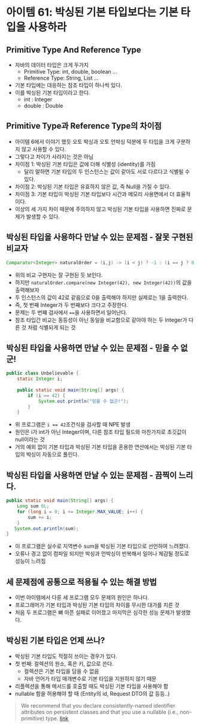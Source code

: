 # 아이템 61: 박싱된 기본 타입보다는 기본 타입을 사용하라

## Primitive Type And Reference Type
- 자바의 데이터 타입은 크게 두가지
	- Primitive Type: int, double, boolean ...
	- Reference Type: String, List ...
- 기본 타입에는 대응하는 참조 타입이 하나씩 있다.
- 이를 박싱된 기본 타입이라고 한다.
	- int : Integer
	- double : Double

## Primitive Type과 Reference Type의 차이점
- 아이템 6에서 이야기 했듯 오토 박싱과 오토 언박싱 덕분에 두 타입을 크게 구분하지 않고 사용할 수 있다.
- 그렇다고 차이가 사라지는 것은 아님
- 차이점 1: 박싱된 기본 타입은 값에 더해 식별성 (identity)를 가짐
	- 달리 말하면 기본 타입의 두 인스턴스는 값이 같아도 서로 다르다고 식별될 수 있다.
- 차이점 2: 박싱된 기본 타입은 유효하지 않은 값, 즉 Null을 가질 수 있다.
- 차이점 3: 기본 타입이 박싱된 기본 타입보다 시간과 메모리 사용면에서 더 효율적이다.
- 이상의 세 가지 차이 때문에 주의하지 않고 박싱된 기본 타입을 사용하면 진짜로 문제가 발생할 수 있다.

## 박싱된 타입을 사용하다 만날 수 있는 문제점 - 잘못 구현된 비교자
```java
Comparator<Integer> naturalOrder = (i,j) -> (i < j) ? -1 : (i == j ? 0 : 1);
```

- 위의 비교 구현자는 잘 구현된 듯 보인다.
- 하지만 `naturalOrder.compare(new Integer(42), new Integer(42))`의 값을 출력해보자
- 두 인스턴스의 값이 42로 같음으로 0을 출력해야 하지만 실제로는 1을 출력한다.
- 즉, 첫 번째 Integer가 두 번쨰보다 크다고 주장한다.
- 문제는 두 번쨰 검사에서 `==`을 사용하면서 일어난다.
- 참조 타입간 비교는 동등성이 아닌 동일을 비교함으로 같아야 하는 두 Integer가 다른 것 처럼 식별되게 되는 것

## 박싱된 타입을 사용하면 만날 수 있는 문제점 - 믿을 수 없군!
```java
public class Unbelievable {
	static Integer i;
	
	public static void main(String[] args) {
		if (i == 42) {
			System.out.println("믿을 수 없군!");
		}
	}
```

- 위 프로그램은 `i == 42`조건식을 검사할 때 NPE 발생
- 원인은 i가 int가 아닌 Integer이며, 다른 참조 타입 필드와 마찬가지로 초깃값이 null이라는 것
- 거의 예외 없이 기본 타입과 박싱된 기본 타입을 혼용한 연산에서는 박싱된 기본 타입의 박싱이 자동으로 풀린다.

## 박싱된 타입을 사용하면 만날 수 있는 문제점 - 끔찍이 느리다.
```java
public static void main(String[] args) {
	Long sum 0L;
	for (long i = 0; i <= Integer.MAX_VALUE; i++) {
		sum += i;
    }
   System.out.println(sum);
}
```
- 이 프로그램은 실수로 지역변수 sum을 박싱된 기본 타입으로 선언하여 느려졌다.
- 오류나 경고 없이 컴파일 되지만 박싱과 언박싱이 반복해서 일어나 체감될 정도로 성능이 느려짐

## 세 문제점에 공통으로 적용될 수 있는  해결 방법
- 이번 아이템에서 다룬 세 프로그램 모두 문제의 원인은 하나다.
- 프로그래머가 기본 타입과 박싱된 기본 타입의 차이를 무시한 대가를 치른 것
- 처음 두 프로그램은 뼈 아픈 실패로 이어졌고 마지막은 심각한 성능 문제가 발생했다.

## 박싱된 기본 타입은 언제 쓰나?
- 박싱된 기본 타입도 적절히 쓰이는 경우가 있다.
- 첫 번째: 컬렉션의 원소, 혹은 키, 값으로 쓴다.
	- 컬렉션은 기본 타입을 담을 수 없음
	- 자바 언어가 타입 매개변수로 기본 타입을 지원하지 않기 때문	
- 리플렉션을 통해 메서드를 호출할 때도 박싱된 기본 타입을 사용해야 함
- nullable 함을 허용해야 할 때 (Entity의 id, Request DTO의 값 등등..)
> We recommend that you declare consistently-named identifier attributes on persistent classes and that you use a nullable (i.e., non-primitive) type. 
> [link](https://docs.jboss.org/hibernate/orm/5.3/userguide/html_single/Hibernate_User_Guide.html#entity-pojo-identifier)


